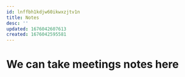 ```yaml
---
id: lnffbh1kdjw60ikwxzjtv1n
title: Notes
desc: ''
updated: 1676042607613
created: 1676042595581
---
```


# We can take meetings notes here
